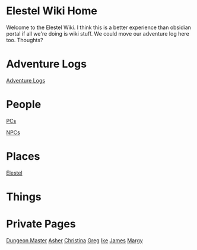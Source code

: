<!-- TITLE: Elestel Wiki Home -->
<!-- SUBTITLE: The root page of the Elestel Wiki -->

# Elestel Wiki Home
Welcome to the Elestel Wiki. I think this is a better experience than obsidian portal if all we're doing is wiki stuff. We could move our adventure log here too. Thoughts?

# Adventure Logs
[Adventure Logs](public/logs/home)

# People

[PCs](public/people/player-characters)

[NPCs](public/people/npcs)

# Places
[Elestel](http://elestel.eastus2.cloudapp.azure.com/public/places/elestel)
# Things

# Private Pages
[Dungeon Master](private/dungeon-master/home)
[Asher](private/asher/home)
[Christina](private/christina/home)
[Greg](private/greg/home)
[Ike](private/ike/home)
[James](private/james/home)
[Margy](private/margy/home)
